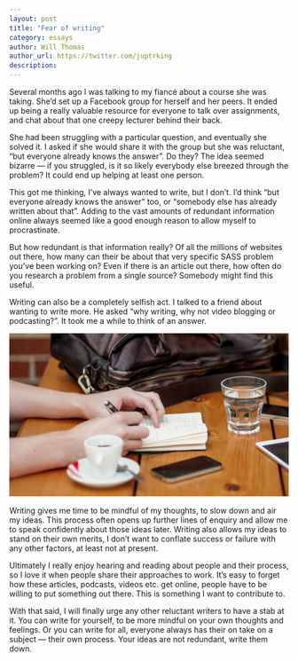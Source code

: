 ```yaml
---
layout: post
title: "Fear of writing"
category: essays
author: Will Thomas
author_url: https://twitter.com/juptrking
description:
---
```

Several months ago I was talking to my fiancé about a course she was taking. She’d set up a Facebook group for herself and her peers. It ended up being a really valuable resource for everyone to talk over assignments, and chat about that one creepy lecturer behind their back. 

She had been struggling with a particular question, and eventually she solved it. I asked if she would share it with the group but she was reluctant, “but everyone already knows the answer”. Do they? The idea seemed bizarre — if you struggled, is it so likely everybody else breezed through the problem? It could end up helping at least one person.

This got me thinking, I’ve always wanted to write, but I don’t. I’d think “but everyone already knows the answer” too, or “somebody else has already written about that”. Adding to the vast amounts of redundant information online always seemed like a good enough reason to allow myself to procrastinate.

But how redundant is that information really? Of all the millions of websites out there, how many can their be about that very specific SASS problem you’ve been working on? Even if there is an article out there, how often do you research a problem from a single source? Somebody might find this useful. 

Writing can also be a completely selfish act. I talked to a friend about wanting to write more. He asked “why writing, why not video blogging or podcasting?”. It took me a while to think of an answer. 

<div><img src="/assets/images/write.jpg" alt="" class="full"/></div>

Writing gives me time to be mindful of my thoughts, to slow down and air my ideas. This process often opens up further lines of enquiry and allow me to speak confidently about those ideas later. Writing also allows my ideas to stand on their own merits, I don’t want to conflate success or failure with any other factors, at least not at present.

Ultimately I really enjoy hearing and reading about people and their process, so I love it when people share their approaches to work. It’s easy to forget how these articles, podcasts, videos etc. get online, people have to be willing to put something out there. This is something I want to contribute to.

With that said, I will finally urge any other reluctant writers to have a stab at it. You can write for yourself, to be more mindful on your own thoughts and feelings. Or you can write for all, everyone always has their on take on a subject — their own process. Your ideas are not redundant, write them down.